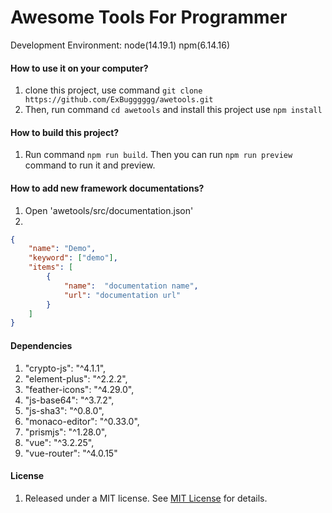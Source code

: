 # Awesome Tools For Programmer

Development Environment: node(14.19.1) npm(6.14.16)

#### How to use it on your computer?

1. clone this project, use command `git clone https://github.com/ExBugggggg/awetools.git`
2. Then, run command `cd awetools` and install this project use `npm install`

#### How to build this project?

1. Run command `npm run build`. Then you can run `npm run preview` command to run it and preview.

#### How to add new framework documentations?

1. Open 'awetools/src/documentation.json'
2. 
```JSON
{
    "name": "Demo",
    "keyword": ["demo"],
    "items": [
        {
            "name":  "documentation name",
            "url": "documentation url"
        }
    ]
}
```

#### Dependencies

1. "crypto-js": "^4.1.1",
2. "element-plus": "^2.2.2",
3. "feather-icons": "^4.29.0",
4. "js-base64": "^3.7.2",
5. "js-sha3": "^0.8.0",
6. "monaco-editor": "^0.33.0",
7. "prismjs": "^1.28.0",
8. "vue": "^3.2.25",
9. "vue-router": "^4.0.15"

#### License

1. Released under a MIT license. See [MIT License](https://mit-license.org) for details.